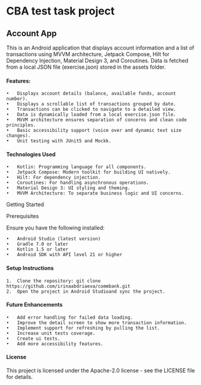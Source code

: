 # CBA test task project
## Account App
This is an Android application that displays account information and a list of transactions using MVVM architecture, Jetpack Compose, 
Hilt for Dependency Injection, Material Design 3, and Coroutines. 
Data is fetched from a local JSON file (exercise.json) stored in the assets folder.

 #### Features: 
	•   Displays account details (balance, available funds, account number).
	•	Displays a scrollable list of transactions grouped by date.
	•	Transactions can be clicked to navigate to a detailed view.
	•	Data is dynamically loaded from a local exercise.json file.
	•	MVVM architecture ensures separation of concerns and clean code principles.
	•	Basic accessibility support (voice over and dynamic text size changes).
	•	Unit testing with JUnit5 and Mockk.

#### Technologies Used

	•	Kotlin: Programming language for all components.
	•	Jetpack Compose: Modern toolkit for building UI natively.
	•	Hilt: For dependency injection.
	•	Coroutines: For handling asynchronous operations.
	•	Material Design 3: UI styling and theming.
	•	MVVM Architecture: To separate business logic and UI concerns.

Getting Started

Prerequisites

Ensure you have the following installed:

	•	Android Studio (latest version)
	•	Gradle 7.0 or later
	•	Kotlin 1.5 or later
	•	Android SDK with API level 21 or higher

#### Setup Instructions

	1.	Clone the repository: git clone https://github.com/irinaabdriaeva/commbank.git
    2.	Open the project in Android Studioand sync the project.

#### Future Enhancements

	•	Add error handling for failed data loading.
	•	Improve the detail screen to show more transaction information.
    •	Implement support for refreshing by pulling the list.
    •	Increase unit tests coverage.
    •	Create ui tests.
	•	Add more accessibility features.

#### License

This project is licensed under the Apache-2.0 license - see the LICENSE file for details.

